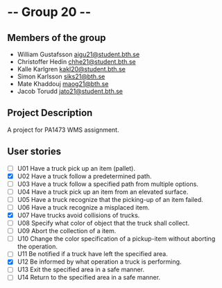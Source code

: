 # -- Group 20 --

## Members of the group
* William Gustafsson aigu21@student.bth.se
* Christoffer Hedin chhe21@student.bth.se
* Kalle Karlgren kakl20@student.bth.se
* Simon Karlsson siks21@bth.se
* Mate Khaddouj maog21@bth.se
* Jacob Torudd jato21@student.bth.se

## Project Description
A project for PA1473 WMS assignment.

## User stories

- [ ] U01 Have a truck pick up an item (pallet).
- [X] U02 Have a truck follow a predetermined path.
- [ ] U03 Have a truck follow a specified path from multiple options. 
- [ ] U04 Have a truck pick up an item from an elevated surface. 
- [ ] U05 Have a truck recognize that the picking-up of an item failed.
- [ ] U06 Have a truck recognize a misplaced item. 
- [X] U07 Have trucks avoid collisions of trucks. 
- [ ] U08 Specify what color of object that the truck shall collect. 
- [ ] U09 Abort the collection of a item. 
- [ ] U10 Change the color specification of a pickup-item without aborting the operation. 
- [ ] U11 Be notified if a truck have left the specified area. 
- [X] U12 Be informed by what operation a truck is performing. 
- [ ] U13 Exit the specified area in a safe manner. 
- [ ] U14 Return to the specified area in a safe manner. 
